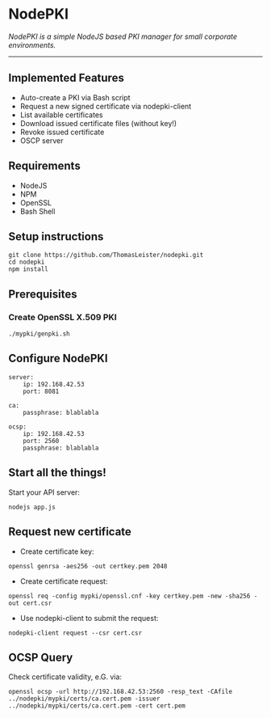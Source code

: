 # NodePKI

*NodePKI is a simple NodeJS based PKI manager for small corporate environments.*

---


## Implemented Features

* Auto-create a PKI via Bash script
* Request a new signed certificate via nodepki-client
* List available certificates
* Download issued certificate files (without key!)
* Revoke issued certificate
* OSCP server



## Requirements

* NodeJS
* NPM
* OpenSSL
* Bash Shell



## Setup instructions

```
git clone https://github.com/ThomasLeister/nodepki.git
cd nodepki
npm install  
```

## Prerequisites

### Create OpenSSL X.509 PKI

```
./mypki/genpki.sh
```

## Configure NodePKI


```
server:
    ip: 192.168.42.53
    port: 8081

ca:
    passphrase: blablabla

ocsp:
    ip: 192.168.42.53
    port: 2560
    passphrase: blablabla
```

## Start all the things!

Start your API server:

```
nodejs app.js
```



## Request new certificate


* Create certificate key:
```
openssl genrsa -aes256 -out certkey.pem 2048
```

* Create certificate request:
```
openssl req -config mypki/openssl.cnf -key certkey.pem -new -sha256 -out cert.csr
```

* Use nodepki-client to submit the request:
```
nodepki-client request --csr cert.csr
```


## OCSP Query

Check certificate validity, e.G. via:
```
openssl ocsp -url http://192.168.42.53:2560 -resp_text -CAfile ../nodepki/mypki/certs/ca.cert.pem -issuer ../nodepki/mypki/certs/ca.cert.pem -cert cert.pem
```
